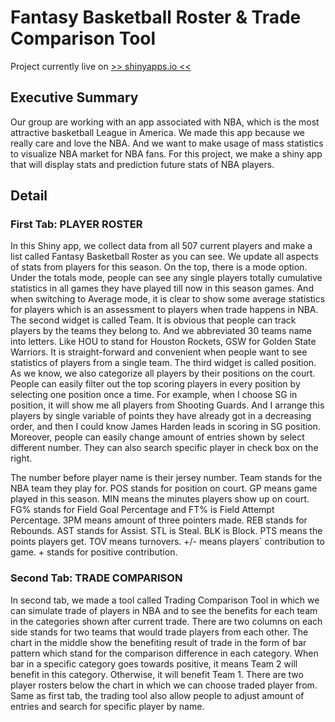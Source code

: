# Fantasy Basketball Roster & Trade Comparison Tool

Project currently live on [>> shinyapps.io <<](https://jonah555.shinyapps.io/info201-NBA/)

## Executive Summary
Our group are working with an app associated with NBA, which is the most attractive basketball League in America. We made this app because we really care and love the NBA. And we want to make usage of mass statistics to visualize NBA market for NBA fans.  For this project, we make a shiny app that will display stats and prediction future stats of NBA players.

## Detail
### First Tab: PLAYER ROSTER
In this Shiny app, we collect data from all 507 current players and make a list called Fantasy Basketball Roster as you can see. We update all aspects of stats from players for this season. On the top, there is a mode option. Under the totals mode, people can see any single players totally cumulative statistics in all games they have played till now in this season games. And when switching to Average mode, it is clear to show some average statistics for players which is an assessment to players when trade happens in NBA. The second widget is called Team. It is obvious that people can track players by the teams they belong to. And we abbreviated 30 teams name into letters. Like HOU to stand for Houston Rockets, GSW for Golden State Warriors. It is straight-forward and convenient when people want to see statistics of players from a single team. The third widget is called position. As we know, we also categorize all players by their positions on the court. People can easily filter out the top scoring players in every position by selecting one position once a time. For example, when I choose SG in position, it will show me all players from Shooting Guards. And I arrange this players by single variable of points they have already got in a decreasing order, and then I could know James Harden leads in scoring in SG position. Moreover, people can easily change amount of entries shown by select different number. They can also search specific player in check box on the right.

The number before player name is their jersey number. Team stands for the NBA team they play for. POS stands for position on court. GP means game played in this season. MIN means the minutes players show up on court. FG% stands for Field Goal Percentage and FT% is Field Attempt Percentage. 3PM means amount of three pointers made. REB stands for Rebounds. AST stands for Assist. STL is Steal. BLK is Block. PTS means the points players get. TOV means turnovers. +/- means players` contribution to game. + stands for positive contribution.


### Second Tab: TRADE COMPARISON
In second tab, we made a tool called Trading Comparison Tool in which we can simulate trade of players in NBA and to see the benefits for each team in the categories shown after current trade. There are two columns on each side stands for two teams that would trade players from each other. The chart in the middle show the benefiting result of trade in the form of bar pattern which stand for the comparison difference in each category. When bar in a specific category goes towards positive, it means Team 2 will benefit in this category. Otherwise, it will benefit Team 1.  There are two player rosters below the chart in which we can choose traded player from. Same as first tab, the trading tool also allow people to adjust amount of entries and search for specific player by name.
